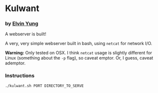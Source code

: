 # Kulwant
### by [Elvin Yung](https://github.com/elvinyung)

A webserver is built!

A very, very simple webserver built in bash, using `netcat` for network I/O.

**Warning:** Only tested on OSX. I think `netcat` usage is slightly different for Linux (something about the `-p` flag), so caveat emptor. Or, I guess, caveat ademptor.

### Instructions
```shell
./kulwant.sh PORT DIRECTORY_TO_SERVE
```
